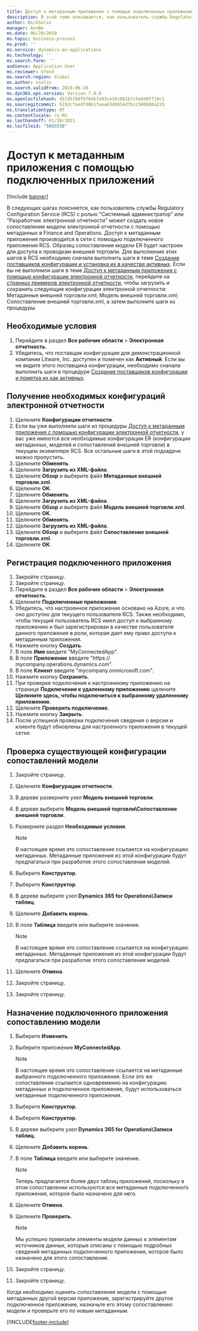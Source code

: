 ```yaml
---
title: Доступ к метаданным приложения с помощью подключенных приложений
description: В этой теме описывается, как пользователь службы Regulatory Configuration Service может создать новое сопоставление модели электронной отчетности с помощью метаданных.
author: NickSelin
manager: AnnBe
ms.date: 06/29/2019
ms.topic: business-process
ms.prod: ''
ms.service: dynamics-ax-applications
ms.technology: ''
ms.search.form: ''
audience: Application User
ms.reviewer: kfend
ms.search.region: Global
ms.author: nselin
ms.search.validFrom: 2019-06-28
ms.dyn365.ops.version: Version 7.0.0
ms.openlocfilehash: 457d5760fb704b7a93ce16c081b7c5e6d0ff19c1
ms.sourcegitcommit: 5192cfaedfd861faea63d8954d7bcc500608a225
ms.translationtype: HT
ms.contentlocale: ru-RU
ms.lasthandoff: 01/30/2021
ms.locfileid: "5093338"
---
```

# <a name="access-application-metadata-by-using-connected-applications"></a>Доступ к метаданным приложения с помощью подключенных приложений

[!include [banner](../../includes/banner.md)]

В следующих шагах поясняется, как пользователь службы Regulatory Configuration Service (RCS) с ролью "Системный администратор" или "Разработчик электронной отчетности" может создать новое сопоставление модели электронной отчетности с помощью метаданных в Finance and Operations. Доступ к метаданным приложения производится в сети с помощью подключенного приложения RCS. Образец сопоставления модели ER будет настроен для доступа к проводкам внешней торговли. Для выполнения этих шагов в RCS необходимо сначала выполнить шаги в теме [Создание поставщиков конфигурации и установка их в качестве активных](er-configuration-provider-mark-it-active-2016-11.md). Если вы не выполнили шаги в теме [Доступ к метаданным приложения с помощью конфигурации электронной отчетности](access-application-metadata-er-configuration.md), перейдите на [страницу примеров электронной отчетности](https://go.microsoft.com/fwlink/?linkid=862266), чтобы загрузить и сохранить следующие конфигурации электронной отчетности: Метаданные внешней торговли.xml; Модель внешней торговли.xml; Сопоставление внешней торговли.xml, а затем выполните шаги из процедуры.

## <a name="prerequisites"></a>Необходимые условия
1. Перейдите в раздел **Все рабочие области** > **Электронная отчетность**. 
2. Убедитесь, что поставщик конфигурации для демонстрационной компании Litware, Inc. доступен и помечен как **Активный**. Если вы не видите этого поставщика конфигурации, необходимо сначала выполнить шаги в процедуре [Создание поставщиков конфигурации и пометка их как активных](er-configuration-provider-mark-it-active-2016-11.md). 

## <a name="get-required-er-configurations"></a>Получение необходимых конфигураций электронной отчетности
1. Щелкните **Конфигурации отчетности**. 
2. Если вы уже выполнили шаги из процедуры [Доступ к метаданным приложения с помощью конфигурации электронной отчетности](access-application-metadata-er-configuration.md), у вас уже имеются все необходимые конфигурации ER (конфигурации метаданных, моделей и сопоставлений внешней торговли) в текущем экземпляре RCS. Все остальные шаги в этой подзадаче можно пропустить. 
3. Щелкните **Обменять**. 
4. Щелкните **Загрузить из XML-файла**. 
5. Щелкните **Обзор** и выберите файл **Метаданные внешней торговли.xml**. 
6. Щелкните **OK**. 
7. Щелкните **Обменять**. 
8. Щелкните **Загрузить из XML-файла**. 
9. Щелкните **Обзор** и выберите файл **Модель внешней торговли.xml**. 
10. Щелкните **OK**. 
11. Щелкните **Обменять**. 
12. Щелкните **Загрузить из XML-файла**. 
13. Щелкните **Обзор** и выберите файл **Сопоставление внешней торговли.xml**. 
14. Щелкните **OK**. 

## <a name="register-a-connected-application"></a>Регистрация подключенного приложения
1. Закройте страницу. 
2. Закройте страницу. 
3. Перейдите в раздел **Все рабочие области** > **Электронная отчетность**. 
4. Щелкните **Подключенные приложения**. 
5. Убедитесь, что настроенное приложение основано на Azure, и что оно доступно для текущего пользователя RCS. Также необходимо, чтобы текущий пользователь RCS имел доступ к выбранному приложению и был зарегистрирован в качестве пользователя данного приложения в роли, которая дает ему право доступа к метаданным приложения. 
6. Нажмите кнопку **Создать**. 
7. В поле **Имя** введите "MyConnectedApp". 
8. В поле **Приложение** введите "https:// mycompany.operations.dynamics.com". 
9. В поле **Клиент** введите "mycompany.onmicrosoft.com". 
10. Нажмите кнопку **Сохранить**. 
11. При проверке подключения к настроенному приложению на странице **Подключение к удаленному приложению** щелкните **Щелкните здесь, чтобы подключиться к выбранному удаленному приложению**. 
12. Щелкните **Проверить подключение**. 
13. Нажмите кнопку **Закрыть**. 
14. После успешной проверки подключения сведения о версии и клиенте будут обновлены для настроенного приложения в текущей сетке. 

## <a name="review-existing-model-mapping-configuration"></a>Проверка существующей конфигурации сопоставлений модели
1. Закройте страницу. 
2. Щелкните **Конфигурации отчетности**. 
3. В дереве разверните узел **Модель внешней торговли**. 
4. В дереве выберите **Модель внешней торговли\Сопоставление внешней торговли**. 
5. Разверните раздел **Необходимые условия**. 

    > [!NOTE]
    > В настоящее время это сопоставление ссылается на конфигурацию метаданных. Метаданные приложения из этой конфигурации будут предлагаться при разработке этого сопоставления моделей. 

6. Выберите **Конструктор**. 
7. Выберите **Конструктор**. 
8. В дереве выберите узел **Dynamics 365 for Operations\Записи таблиц**. 
9. Щелкните **Добавить корень**. 
10. В поле **Таблица** введите или выберите значение. 

    > [!NOTE]
    > В настоящее время это сопоставление ссылается на конфигурацию метаданных. Метаданные приложения из этой конфигурации будут предлагаться при разработке этого сопоставления моделей. 

11. Щелкните **Отмена**. 
12. Закройте страницу. 
13. Закройте страницу. 

## <a name="assign-connected-application-to-model-mapping"></a>Назначение подключенного приложения сопоставлению модели 
1. Выберите **Изменить**. 
2. Выберите приложение **MyConnectedApp**. 

    > [!NOTE]
    > В настоящее время это сопоставление ссылается на метаданные выбранного подключенного приложения. Если это же сопоставление ссылается одновременно на конфигурацию метаданных и подключенное приложение, будут использоваться метаданные подключенного приложения. 

3. Выберите **Конструктор**. 
4. Выберите **Конструктор**. 
5. В дереве выберите узел **Dynamics 365 for Operations\Записи таблиц**. 
6. Щелкните **Добавить корень**. 
7. В поле **Таблица** введите или выберите значение. 

    > [!NOTE]
    > Теперь предлагается более двух таблиц приложений, поскольку в этом сопоставлении используются все метаданные подключенного приложения, которое было назначено для него. 

8. Щелкните **Отмена**. 
9. Щелкните **Проверить**. 

    > [!NOTE]
    > Мы успешно привязали элементы модели данных к элементам источников данных, которые описаны с помощью подробных сведений метаданных подключенного приложения, которое было назначено для этого сопоставления. 

10. Закройте страницу. 
11. Закройте страницу. 

Когда необходимо оценить сопоставление модели с помощью метаданных другой версии приложения, зарегистрируйте другое подключенное приложение, назначьте его этому сопоставлению модели и проверьте его по новым метаданным.


[!INCLUDE[footer-include](../../../../includes/footer-banner.md)]